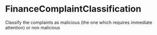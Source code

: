 # FinanceComplaintClassification
Classify the complaints as malicious (the one which requires immediate attention) or non malicious

